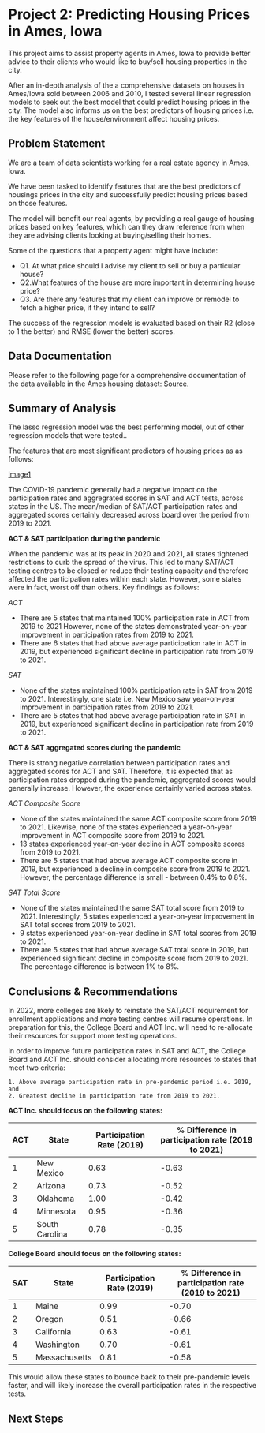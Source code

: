 
# Project 2: Predicting Housing Prices in Ames, Iowa


This project aims to assist property agents in Ames, Iowa to provide better advice to their clients who would like to buy/sell housing properties in the city. 

After an in-depth analysis of the a comprehensive datasets on houses in Ames/Iowa sold between 2006 and 2010, I tested several linear regression models to seek out the best model that could predict housing prices in the city. 
The model also informs us on the best predictors of housing prices i.e. the key features of the house/environment affect housing prices. 



## Problem Statement

   We are a team of data scientists working for a real estate agency in Ames, Iowa. 

   We have been tasked to identify features that are the best predictors of housings prices in the city and successfully predict housing prices based on those features. 

   The model will benefit our real agents, by providing a real gauge of housing prices based on key features, which can they draw reference from when they are advising clients looking at buying/selling their homes.  

   Some of the questions that a property agent might have include:
  *  Q1. At what price should I advise my client to sell or buy a particular house? 
  *  Q2.What features of the house are more important in determining house price?
  *  Q3. Are there any features that my client can improve or remodel to fetch a higher price, if they intend to sell? 
    
The success of the regression models is evaluated based on their R2 (close to 1 the better) and RMSE (lower the better) scores. 
## Data Documentation

Please refer to the following page for a comprehensive documentation of the data available in the Ames housing dataset:
[Source.
](http://jse.amstat.org/v19n3/decock/DataDocumentation.txt
)


## Summary of Analysis

The lasso regression model was the best performing model, out of other regression models that were tested.. 

The features that are most significant predictors of housing prices as as follows:

[image1](top20.png)


The COVID-19 pandemic generally had a negative impact on the participation rates and aggregrated scores in SAT and ACT tests, across states in the US. The mean/median of SAT/ACT participation rates and aggregated scores certainly decreased across board over the period from 2019 to 2021. 

**ACT & SAT participation during the pandemic**

When the pandemic was at its peak in 2020 and 2021, all states tightened restrictions to curb the spread of the virus. This led to many SAT/ACT testing centres to be closed or reduce their testing capacity and therefore affected the participation rates within each state. However, some states were in fact, worst off than others. Key findings as follows: 

*ACT*    
* There are 5 states that maintained 100% participation rate in ACT from 2019 to 2021 However, none of the states demonstrated year-on-year improvement in participation rates from 2019 to 2021.    
* There are 6 states that had above average participation rate in ACT in 2019, but experienced significant decline in participation rate from 2019 to 2021.
  
*SAT*
* None of the states maintained 100% participation rate in SAT from 2019 to 2021. Interestingly, one state i.e. New Mexico saw year-on-year improvement in participation rates from 2019 to 2021. 
* There are 5 states that had above average participation rate in SAT in 2019, but experienced significant decline in participation rate from 2019 to 2021.    

**ACT & SAT aggregated scores during the pandemic**

There is strong negative correlation between participation rates and aggregated scores for ACT and SAT. Therefore, it is expected that as participation rates dropped during the pandemic, aggregrated scores would generally increase. However, the experience certainly varied across states.  

*ACT Composite Score*
* None of the states maintained the same ACT composite score from 2019 to 2021. Likewise, none of the states experienced a year-on-year improvement in ACT composite score from 2019 to 2021. 
* 13 states experienced year-on-year decline in ACT composite scores from 2019 to 2021. 
* There are 5 states that had above average ACT composite score in 2019, but experienced a decline in composite score from 2019 to 2021. However, the percentage difference is small - between 0.4% to 0.8%. 
    
*SAT Total Score*
* None of the states maintained the same SAT total score from 2019 to 2021. Interestingly, 5 states experienced a year-on-year improvement in SAT total scores from 2019 to 2021.
* 9 states experienced year-on-year decline in SAT total scores from 2019 to 2021. 
* There are 5 states that had above average SAT total score in 2019, but experienced significant decline in composite score from 2019 to 2021. The percentage difference is between 1% to 8%.
   

## Conclusions & Recommendations

In 2022, more colleges are likely to reinstate the SAT/ACT requirement for enrollment applications and more testing centres will resume operations. In preparation for this, the College Board and ACT Inc. will need to re-allocate their resources for support more testing operations.  

In order to improve future participation rates in SAT and ACT, the College Board and ACT Inc. should consider allocating more resources to states that meet two criteria:

    1. Above average participation rate in pre-pandemic period i.e. 2019, and
    2. Greatest decline in participation rate from 2019 to 2021. 




**ACT Inc. should focus on the following states:**

ACT | State |Participation Rate (2019) |% Difference in participation rate (2019 to 2021) |
--- | --- | --- | --- |
1 | New Mexico |0.63|-0.63|
2 | Arizona |0.73|-0.52|
3 | Oklahoma |1.00|-0.42|
4 | Minnesota |0.95|-0.36|
5 | South Carolina|0.78|-0.35|

**College Board should focus on the following states:**

SAT | State |Participation Rate (2019)|% Difference in participation rate (2019 to 2021) |
--- | --- | --- | --- |
1 | Maine |0.99|-0.70|
2 | Oregon |0.51|-0.66|
3 | California |0.63|-0.61|
4 | Washington |0.70|-0.61|
5 | Massachusetts |0.81|-0.58|

This would allow these states to bounce back to their pre-pandemic levels faster, and will likely increase the overall participation rates in the respective tests. 
## Next Steps
